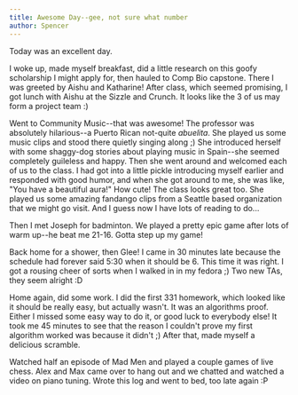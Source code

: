 ```yaml
---
title: Awesome Day--gee, not sure what number
author: Spencer
---
```


Today was an excellent day.

I woke up, made myself breakfast, did a little research on this goofy scholarship I might apply for, then hauled to Comp Bio capstone. There I was greeted by Aishu and Katharine! After class, which seemed promising, I got lunch with Aishu at the Sizzle and Crunch. It looks like the 3 of us may form a project team :)

Went to Community Music--that was awesome! The professor was absolutely hilarious--a Puerto Rican not-quite *abuelita*. She played us some music clips and stood there quietly singing along ;) She introduced herself with some shaggy-dog stories about playing music in Spain--she seemed completely guileless and happy. Then she went around and welcomed each of us to the class. I had got into a little pickle introducing myself earlier and responded with good humor, and when she got around to me, she was like, "You have a beautiful aura!" How cute! The class looks great too. She played us some amazing fandango clips from a Seattle based organization that we might go visit. And I guess now I have lots of reading to do...

Then I met Joseph for badminton. We played a pretty epic game after lots of warm up--he beat me 21-16. Gotta step up my game!

Back home for a shower, then Glee! I came in 30 minutes late because the schedule had forever said 5:30 when it should be 6. This time it was right. I got a rousing cheer of sorts when I walked in in my fedora ;) Two new TAs, they seem alright :D

Home again, did some work. I did the first 331 homework, which looked like it should be really easy, but actually wasn't. It was an algorithms proof. Either I missed some easy way to do it, or good luck to everybody else! It took me 45 minutes to see that the reason I couldn't prove my first algorithm worked was because it didn't ;) After that, made myself a delicious scramble.

Watched half an episode of Mad Men and played a couple games of live chess. Alex and Max came over to hang out and we chatted and watched a video on piano tuning. Wrote this log and went to bed, too late again :P